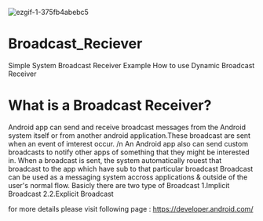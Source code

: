 ![ezgif-1-375fb4abebc5](https://user-images.githubusercontent.com/60150170/114873152-a3d54980-9e18-11eb-9bff-160f3a3db1fd.gif)
# Broadcast_Reciever
Simple System Broadcast Receiver Example
How to use Dynamic Broadcast Receiver
# What is a Broadcast Receiver?
Android app can send and receive broadcast messages from the Android system itself or from another android application.These broadcast are sent when an event of imterest occur. /n
An Android app also can send custom broadcasts to notify other apps of something that they might be interested in.
When a broadcast is sent, the system automatically rouest that broadcast to the app which have sub to that particular broadcast
Broadcast can be used as a messaging system accross applications & outside of the user's normal flow.
Basicly there are two type of Broadcast
1.Implicit Broadcast 
2.2.Explicit Broadcast 

for more details please visit following page : https://developer.android.com/

